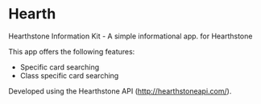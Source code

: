 # Hearth
Hearthstone Information Kit - A simple informational app. for Hearthstone

This app offers the following features:
- Specific card searching
- Class specific card searching

Developed using the Hearthstone API (http://hearthstoneapi.com/).